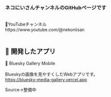 ### ネコにいさんチャンネルのGitHubページです<br>
<br>
🎥YouTubeチャンネル<br>
https://www.youtube.com/@nekoniisan
<br><br>

## 🧊 開発したアプリ

🍩 Bluesky Gallery Mobile
<br><br>
Blueskyの画像を見やすくしたWebアプリです。
<br>
https://bluesky-media-gallery.vercel.app
<br>

Source→整備中

<br>